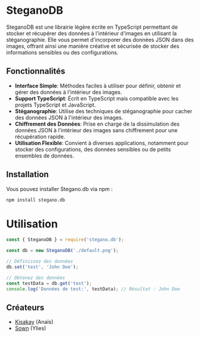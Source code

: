 # SteganoDB

SteganoDB est une librairie légère écrite en TypeScript permettant de stocker et récupérer des données à l'intérieur d'images en utilisant la stéganographie. Elle vous permet d'incorporer des données JSON dans des images, offrant ainsi une manière créative et sécurisée de stocker des informations sensibles ou des configurations.

## Fonctionnalités

- **Interface Simple**: Méthodes faciles à utiliser pour définir, obtenir et gérer des données à l'intérieur des images.
- **Support TypeScript**: Écrit en TypeScript mais compatible avec les projets TypeScript et JavaScript.
- **Stéganographie**: Utilise des techniques de stéganographie pour cacher des données JSON à l'intérieur des images.
- **Chiffrement des Données**: Prise en charge de la dissimulation des données JSON à l'intérieur des images sans chiffrement pour une récupération rapide.
- **Utilisation Flexible**: Convient à diverses applications, notamment pour stocker des configurations, des données sensibles ou de petits ensembles de données.

## Installation

Vous pouvez installer Stegano.db via npm :

```bash
npm install stegano.db
```
# Utilisation

```js
const { SteganoDB } = require('stegano.db');

const db = new SteganoDB('./default.png');

// Définissez des données
db.set('test', 'John Doe');

// Obtenez des données
const testData = db.get('test');
console.log('Données de test:', testData); // Résultat : John Doe
```

## Créateurs

- [Kisakay](https://github.com/Kisakay) (Anaïs)
- [Sown](https://github.com/sown-discord)  (Ylies) 
